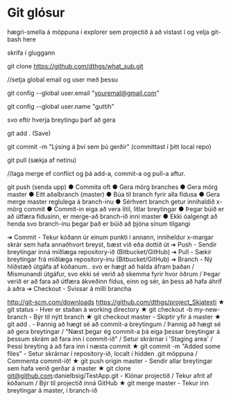 Git glósur
 ==========
hægri-smella á möppuna í explorer sem projectið á að vistast í og velja git-bash here
 
skrifa í gluggann
 
git clone https://github.com/dthgs/what_sub.git
 
//setja global email og user með þessu
 
git config --global user.email "youremal@gmail.com"
 
git config --global user.name "guttih"
 
svo eftir hverja breytingu þarf að gera
 
git add . (Save)
 
git commit -m "Lýsing á því sem þú gerðir" (committast í þitt local repo)
 
git pull (sækja af netinu)
 
//laga merge ef conflict og þá add-a, commit-a og pull-a aftur.
 
git push (senda upp)
●     Commita oft
●     Gera mörg branches
●     Gera mörg master
●     Eitt aðalbranch (master)
●     Búa til branch fyrir alla fídusa
●     Gera merge master reglulega á branch-inu
●     Sérhvert branch getur innihaldið x-mörg commit
●     Commit-in eiga að vera lítil, litlar breytingar
●     Þegar búið er að útfæra fídusinn, er merge-að branch-ið inní master
●     Ekki óalgengt að henda svo branch-inu þegar það er búið að þjóna sínum tilgangi

 
 
➔     Commit - Tekur kóðann úr einum punkti í annann, inniheldur x-margar skrár sem hafa annaðhvort breyst, bæst við eða dottið út
➔     Push - Sendir breytingar inná miðlæga repository-ið (Bitbucket/GitHub)
➔     Pull - Sækir breytingar frá miðlæga repository-inu (Bitbucket/GitHub)
➔     Branch - Ný hliðstæð útgáfa af kóðanum.. svo er hægt að halda áfram þaðan / Mismunandi útgáfur, svo ekki sé verið að skemma fyrir hvor öðrum / Þegar verið er að fara að útfæra ákveðinn fídus, einn og sér, án þess að hafa áhrif á aðra
➔     Checkout - Svissar á milli brancha

 
http://git-scm.com/downloads
https://github.com/dthgs/project_Skjatexti
★ 	git status - Hver er staðan á working directory
★     git checkout -b my-new-branch - Býr til nýtt branch
★     git checkout master - Skiptir yfir á master
★     git add . - Þannig að hægt sé að commit-a breytingum / Þannig að hægt sé að gera breytingar / "Næst þegar ég commit-a þá eiga þessar breytingar á þessum skrám að fara inn í commit-ið" / Setur skrárnar í 'Staging area' / Þessi breyting á að fara inn í næsta commit
★     git commit -m "Added some files" - Setur skrárnar í repository-ið, localt í hidden .git möppuna / Commenta commit-ið!
★     git push origin master - Sendir allar breytingar sem hafa verið gerðar á master
★     git clone git@github.com:danielbsig/TestApp.git - Klónar projectið / Tekur afrit af kóðanum / Býr til projectið inná GitHub
★     git merge master - Tekur inn breytingar á master, í branch-ið

